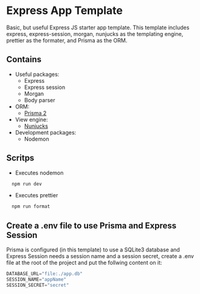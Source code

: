 # Express App Template

Basic, but useful Express JS starter app template. This template includes express, express-session, morgan, nunjucks as the templating engine, prettier as the formater, and Prisma as the ORM.

## Contains

- Useful packages:
  - Express
  - Express session
  - Morgan
  - Body parser
- ORM:
  - [Prisma 2](https://www.prisma.io)
- View engine:
  - [Nunjucks](https://mozilla.github.io/nunjucks/)
- Development packages:
  - Nodemon

## Scritps

- Executes nodemon

```bash
  npm run dev
```

- Executes prettier

```bash
  npm run format
```

## Create a .env file to use Prisma and Express Session

Prisma is configured (in this template) to use a SQLite3 database and Express Session needs a session name and a session secret, create a .env file at the root of the project and put the follwing content on it:

```py
DATABASE_URL="file:./app.db"
SESSION_NAME="appName"
SESSION_SECRET="secret"
```
